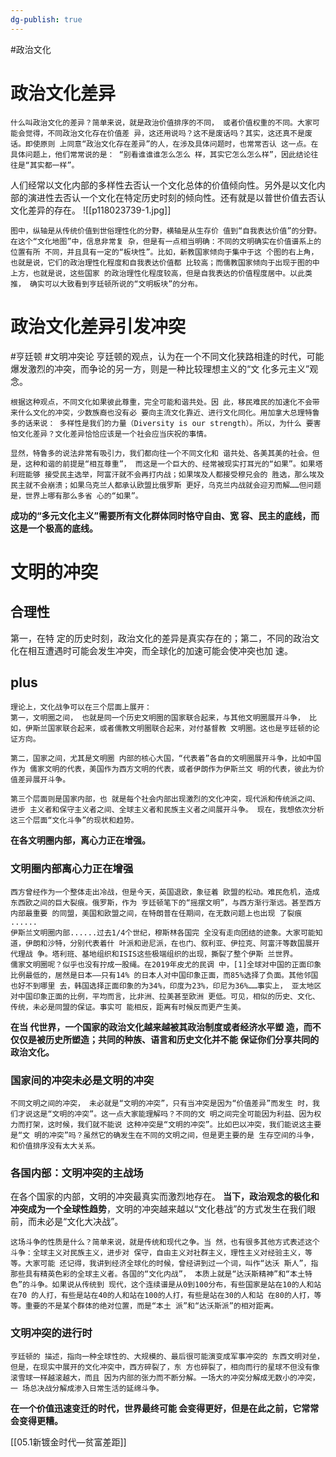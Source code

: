 ```yaml
---
dg-publish: true
---
```

#政治文化
# 政治文化差异
```
什么叫政治文化的差异？简单来说，就是政治价值排序的不同， 或者价值权重的不同。大家可能会觉得，不同政治文化存在价值差 异，这还用说吗？这不是废话吗？其实，这还真不是废话。即使原则 上同意“政治文化存在差异”的人，在涉及具体问题时，也常常否认 这一点。在具体问题上，他们常常说的是： “别看谁谁谁怎么怎么 样，其实它怎么怎么样”，因此结论往往是“其实都一样”。
```
人们经常以文化内部的多样性去否认一个文化总体的价值倾向性。另外是以文化内部的演进性去否认一个文化在特定历史时刻的倾向性。还有就是以普世价值去否认文化差异的存在。
![[p118023739-1.jpg]]
```
图中，纵轴是从传统价值到世俗理性化的分野，横轴是从生存价 值到“自我表达价值”的分野。在这个“文化地图”中，信息非常复 杂，但是有一点相当明确：不同的文明确实在价值谱系上的位置有所 不同，并且具有一定的“板块性”。比如，新教国家倾向于集中于这 个图的右上角，也就是说，它们的政治理性化程度和自我表达价值都 比较高；而儒教国家倾向于出现于图的中上方，也就是说，这些国家 的政治理性化程度较高，但是自我表达的价值程度居中。以此类推， 确实可以大致看到亨廷顿所说的“文明板块”的分布。
```
# 政治文化差异引发冲突
#亨廷顿 #文明冲突论 
亨廷顿的观点，认为在一个不同文化狭路相逢的时代，可能爆发激烈的冲突，而争论的另一方，则是一种比较理想主义的“文 化多元主义”观念。
```
根据这种观点，不同文化如果彼此尊重，完全可能和谐共处。因 此，移民难民的加速化不会带来什么文化的冲突，少数族裔也没有必 要向主流文化靠近、进行文化同化。用加拿大总理特鲁多的话来说： 多样性是我们的力量（Diversity is our strength）。所以，为什么 要害怕文化差异？文化差异恰恰应该是一个社会应当庆祝的事情。 

显然，特鲁多的说法非常有吸引力，我们都向往一个不同文化和 谐共处、各美其美的社会。但是，这种和谐的前提是“相互尊重”， 而这是一个巨大的、经常被现实打耳光的“如果”。如果塔利班能够 接受民主选举，阿富汗就不会再打内战；如果埃及人都接受穆兄会的 胜选，那么埃及民主就不会崩溃；如果乌克兰人都承认欧盟比俄罗斯 更好，乌克兰内战就会迎刃而解……但问题是，世界上哪有那么多省 心的“如果”。
```
**成功的“多元文化主义”需要所有文化群体同时恪守自由、宽 容、民主的底线，而这是一个极高的底线。**

# 文明的冲突
## 合理性
第一，在特 定的历史时刻，政治文化的差异是真实存在的；第二，不同的政治文 化在相互遭遇时可能会发生冲突，而全球化的加速可能会使冲突也加 速。
## plus
```
理论上，文化战争可以在三个层面上展开：
第一，文明圈之间， 也就是同一个历史文明圈的国家联合起来，与其他文明圈展开斗争， 比如，伊斯兰国家联合起来，或者儒教文明圈联合起来，对付基督教 文明圈。这也是亨廷顿的论证方向。

第二，国家之间，尤其是文明圈 内部的核心大国，“代表着”各自的文明圈展开斗争，比如中国作为 儒家文明的代表，美国作为西方文明的代表，或者伊朗作为伊斯兰文 明的代表，彼此为价值差异展开斗争。

第三个层面则是国家内部，也 就是每个社会内部出现激烈的文化冲突，现代派和传统派之间、进步 主义者和保守主义者之间、全球主义者和民族主义者之间展开斗争。 现在，我想依次分析这三个层面“文化斗争”的现状和趋势。
```
**在各文明圈内部，离心力正在增强。**
### 文明圈内部离心力正在增强
```
西方曾经作为一个整体走出冷战，但是今天，英国退欧，象征着 欧盟的松动。难民危机，造成东西欧之间的巨大裂痕。俄罗斯，作为 亨廷顿笔下的“摇摆文明”，与西方渐行渐远。甚至西方内部最重要 的同盟，美国和欧盟之间，在特朗普在任期间，在无数问题上也出现 了裂痕
......
伊斯兰文明圈内部......过去1/4个世纪，穆斯林各国完 全没有走向团结的迹象。大家可能知道，伊朗和沙特，分别代表着什 叶派和逊尼派，在也门、叙利亚、伊拉克、阿富汗等数国展开代理战 争。塔利班、基地组织和ISIS这些极端组织的出现，撕裂了整个伊斯 兰世界。
儒家文明圈呢？似乎也没有拧成一股绳。在2019年皮尤的民调 中，[1]全球对中国的正面印象比例最低的，居然是日本——只有14% 的日本人对中国印象正面，而85%选择了负面。其他邻国也好不到哪里 去，韩国选择正面印象的为34%，印度为23%，印尼为36%……事实上， 亚太地区对中国印象正面的比例，平均而言，比非洲、拉美甚至欧洲 更低。可见，相似的历史、文化、传统，未必是同盟的保证。事实可 能相反，距离有时候反而更产生美。

```
**在当 代世界，一个国家的政治文化越来越被其政治制度或者经济水平塑 造，而不仅仅是被历史所塑造；共同的种族、语言和历史文化并不能 保证你们分享共同的政治文化。**
### 国家间的冲突未必是文明的冲突
```
不同文明之间的冲突， 未必就是“文明的冲突”，只有当冲突是因为“价值差异”而发生 时，我们才说这是“文明的冲突”。这一点大家能理解吗？不同的文 明之间完全可能因为利益、因为权力而打架，这时候，我们就不能说 这种冲突是“文明的冲突”。比如巴以冲突，我们能说这主要是“文 明的冲突”吗？虽然它的确发生在不同的文明之间，但是更主要的是 生存空间的斗争，和价值排序没有太大关系。
```
### 各国内部：文明冲突的主战场
在各个国家的内部，文明的冲突最真实而激烈地存在。
**当下，政治观念的极化和冲突成为一个全球性趋势**，文明的冲突越来越以“文化巷战”的方式发生在我们眼前，而未必是“文化大决战”。
```
这场斗争的性质是什么？简单来说，就是传统和现代之争。当 然，也有很多其他方式表述这个斗争：全球主义对民族主义，进步对 保守，自由主义对社群主义，理性主义对经验主义，等等。大家可能 还记得，我讲到经济全球化的时候，曾经讲到过一个词，叫作“达沃 斯人”，指那些具有精英色彩的全球主义者。各国的“文化内战”， 本质上就是“达沃斯精神”和“本土特色”的斗争。如果说从传统到 现代，这个连续谱是从0到100分布，有些国家是站在10的人和站在70 的人打，有些是站在40的人和站在100的人打，有些是站在30的人和站 在80的人打，等等。重要的不是某个群体的绝对位置，而是“本土 派”和“达沃斯派”的相对距离。
```
### 文明冲突的进行时
```
亨廷顿的 描述，指向一种全球性的、大规模的、最后很可能演变成军事冲突的 东西文明对垒，但是，在现实中展开的文化冲突中，西方碎裂了，东 方也碎裂了，相向而行的星球不但没有像滚雪球一样越滚越大，而且 因为内部的张力而不断分解。一场大的冲突分解成无数小的冲突，一 场总决战分解成渗入日常生活的延绵斗争。
```
**在一个价值迅速变迁的时代，世界最终可能 会变得更好，但是在此之前，它常常会变得更糟。**

[[05.1新镀金时代—贫富差距]]
